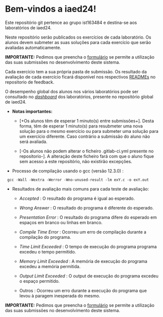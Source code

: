 # Bem-vindos a iaed24\!


Este repositório git pertence ao grupo ist163484 e destina-se aos laboratórios de iaed24.


Neste repositório serão publicados os exercícios de cada laboratório. Os alunos devem submeter as suas soluções para cada exercício que serão avaliadas automaticamente.


**IMPORTANTE:** Pedimos que preencha o [formulário](https://forms.gle/6yRWxV3dEBnDteRW8) se permite a utilização das suas submissões no desenvolvimento deste sistema.


Cada exercício tem a sua própria pasta de submissão. Os resultado da avaliação de cada exercício ficará disponível nos respectivos [READMEs](https://gitlab.rnl.tecnico.ulisboa.pt/iaed24/feedback/labs/ist163484/-/tree/master/) no repositorio de feedback.


O desempenho global dos alunos nos vários laboratórios pode ser consultado no [_dashboard_](https://gitlab.rnl.tecnico.ulisboa.pt/iaed24/iaed24/-/tree/master/dashboard/labs) dos laboratórios, presente no repositório global de iaed24.


- **Notas importantes:**


  - [+Os alunos têm de esperar 1 minuto(s) entre submissões+]. Desta forma, têm de esperar 1 minuto(s) para resubmeter uma nova solução para o mesmo exercício ou para submeter uma solução para um exercício diferente. Caso contrário a submissão do aluno não será avaliada.


  - [-Os alunos não podem alterar o ficheiro .gitlab-ci.yml presente no repositorio-]. A alteração deste ficheiro fará com que o aluno fique sem acesso a este repositório, não existirão excepções.



- Processo de compilação usando o gcc (versão 12.3.0) :


```
 gcc -Wall -Wextra -Werror -Wno-unused-result -lm exY.c -o exY.out 
```




- Resultados de avaliação mais comuns para cada teste de avaliação:


  - _Accepted_ : O resultado do programa é igual ao esperado.


  - _Wrong Answer_ : O resultado do programa é diferente do esperado.


  - _Presentation Error_ : O resultado do programa difere do esperado em espaços em branco ou linhas em branco.


  - _Compile Time Error_ : Ocorreu um erro de compilação durante a compilação do programa.


  - _Time Limit Exceeded_ : O tempo de execução do programa programa excedeu o tempo permitido.


  - _Memory Limit Exceeded_ : A memória de execução do programa excedeu a memória permitida.


  - _Output Limit Exceeded_ : O output de execução do programa excedeu o espaço permitido.


  - Outros : Ocorreu um erro durante a execução do programa que levou à paragem inesperada do mesmo.


**IMPORTANTE:** Pedimos que preencha o [formulário](https://forms.gle/6yRWxV3dEBnDteRW8) se permite a utilização das suas submissões no desenvolvimento deste sistema.


